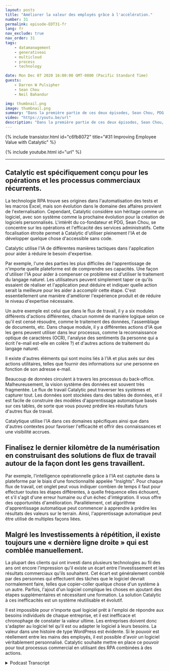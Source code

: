 ```yaml
---
layout: posts
title: "Améliorer la valeur des employés grâce à l'accélération."
number: 31
permalink: episode-EDT31-fr
lang: fr
nav_exclude: true
nav_order: 31
tags:
    - datamanagement
    - generativeai
    - multicloud
    - process
    - technology

date: Mon Dec 07 2020 16:00:00 GMT-0800 (Pacific Standard Time)
guests:
    - Darren W Pulsipher
    - Sean Chou
    - Neil Bahandur

img: thumbnail.png
image: thumbnail.png
summary: "Dans la première partie de ces deux épisodes, Sean Chou, PDG de Catalytic, et Neil Bahandur, responsable des partenariats chez Catalytic, se joignent à Darren pour discuter de la technologie de Catalytic et de la manière dont les RPAs peuvent aider les employés à devenir plus précieux grâce à l'automatisation des processus répétables du back-office."
video: "https://youtu.be/url"
description: "Dans la première partie de ces deux épisodes, Sean Chou, PDG de Catalytic, et Neil Bahandur, responsable des partenariats chez Catalytic, se joignent à Darren pour discuter de la technologie de Catalytic et de la manière dont les RPAs peuvent aider les employés à devenir plus précieux grâce à l'automatisation des processus répétables du back-office."
---
```


<div>
{% include transistor.html id="c6fb8072" title="#31 Improving Employee Value with Catalytic" %}

{% include youtube.html id="url" %}
</div>

---

## Catalytic est spécifiquement conçu pour les opérations et les processus commerciaux récurrents.

La technologie RPA trouve ses origines dans l'automatisation des tests et les macros Excel, mais son évolution dans le domaine des affaires provient de l'externalisation. Cependant, Catalytic considère son héritage comme un logiciel, avec son système comme la prochaine évolution pour la création de logiciels personnalisés. L'intérêt du co-fondateur et PDG, Sean Chou, se concentre sur les opérations et l'efficacité des services administratifs. Cette focalisation étroite permet à Catalytic d'utiliser pleinement l'IA et de développer quelque chose d'accessible sans code.

Catalytic utilise l'IA de différentes manières tactiques dans l'application pour aider à réduire le besoin d'expertise.

Par exemple, l'une des parties les plus difficiles de l'apprentissage de n'importe quelle plateforme est de comprendre ses capacités. Une façon d'utiliser l'IA pour aider à compenser ce problème est d'utiliser le traitement du langage naturel. Les utilisateurs peuvent simplement taper ce qu'ils essaient de réaliser et l'application peut déduire et indiquer quelle action serait la meilleure pour les aider à accomplir cette étape. C'est essentiellement une manière d'améliorer l'expérience produit et de réduire le niveau d'expertise nécessaire.

Un autre exemple est celui que dans le flux de travail, il y a six modules différents d'actions différentes, chacun nommé de manière logique selon ce qu'il est censé résoudre, comme le traitement des données, l'assemblage de documents, etc. Dans chaque module, il y a différentes actions d'IA que les gens peuvent utiliser dans leur processus, comme la reconnaissance optique de caractères (OCR), l'analyse des sentiments (la personne qui a écrit l'e-mail est-elle en colère ?) et d'autres actions de traitement du langage naturel.

Il existe d'autres éléments qui sont moins liés à l'IA et plus axés sur des actions utilitaires, telles que fournir des informations sur une personne en fonction de son adresse e-mail.

Beaucoup de données circulent à travers les processus du back-office. Malheureusement, la vision système des données est souvent très fragmentée. Le flux de travail Catalytic peut traverser les systèmes et capturer tout. Les données sont stockées dans des tables de données, et il est facile de construire des modèles d'apprentissage automatique basés sur ces tables, de sorte que vous pouvez prédire les résultats futurs d'autres flux de travail.

Catalytique utilise l'IA dans ces domaines spécifiques ainsi que dans d'autres contextes pour favoriser l'efficacité et offrir des connaissances et une visibilité accrues.

## Finalisez le dernier kilomètre de la numérisation en construisant des solutions de flux de travail autour de la façon dont les gens travaillent.

Par exemple, l'intelligence opérationnelle grâce à l'IA est capturée dans la plateforme par le biais d'une fonctionnalité appelée "Insights". Pour chaque flux de travail, cet onglet peut vous indiquer combien de temps il faut pour effectuer toutes les étapes différentes, à quelle fréquence elles échouent, et s'il s'agit d'une erreur humaine ou d'un échec d'intégration. Il vous offre des opportunités d'amélioration. Parallèlement, cet algorithme d'apprentissage automatique peut commencer à apprendre à prédire les résultats des valeurs sur le terrain. Ainsi, l'apprentissage automatique peut être utilisé de multiples façons liées.

## Malgré les Investissements à répétition, il existe toujours une « dernière ligne droite » qui est comblée manuellement.

La plupart des clients qui ont investi dans plusieurs technologies au fil des ans ont encore l'impression qu'il existe un écart entre l'investissement et les résultats commerciaux qu'ils souhaitent. Cet écart est généralement comblé par des personnes qui effectuent des tâches que le logiciel devrait normalement faire, telles que copier-coller quelque chose d'un système à un autre. Parfois, l'ajout d'un logiciel complique les choses en ajoutant des étapes supplémentaires et nécessitant une formation. La solution Catalytic à ces inefficacités est un système réutilisable et évolutif.

Il est impossible pour n'importe quel logiciel prêt à l'emploi de répondre aux besoins individuels de chaque entreprise, et il est inefficace et chronophage de constater la valeur ultime. Les entreprises doivent donc s'adapter au logiciel tel qu'il est ou adapter le logiciel à leurs besoins. La valeur dans une histoire de type WordPress est évidente. Si le pouvoir est réellement entre les mains des employés, il est possible d'avoir un logiciel véritablement personnalisé. Catalytic souhaite mettre en place ce pouvoir pour tout processus commercial en utilisant des RPA combinées à des actions.



<details>
<summary> Podcast Transcript </summary>

<p></p>

</details>
